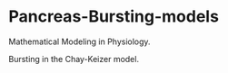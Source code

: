 # Pancreas-Bursting-models
Mathematical Modeling in Physiology.

Bursting in the Chay-Keizer model.
